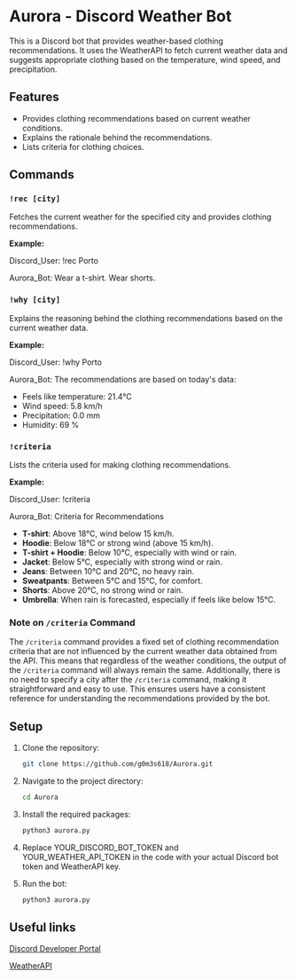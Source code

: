 # Aurora - Discord Weather Bot
This is a Discord bot that provides weather-based clothing recommendations. It uses the WeatherAPI to fetch current weather data and suggests appropriate clothing based on the temperature, wind speed, and precipitation.

## Features

- Provides clothing recommendations based on current weather conditions.
- Explains the rationale behind the recommendations.
- Lists criteria for clothing choices.

## Commands

### `!rec [city]`
Fetches the current weather for the specified city and provides clothing recommendations.

**Example:**

Discord_User: !rec Porto

Aurora_Bot: Wear a t-shirt. Wear shorts.

### `!why [city]`
Explains the reasoning behind the clothing recommendations based on the current weather data.

**Example:**

Discord_User: !why Porto

Aurora_Bot: The recommendations are based on today's data:
- Feels like temperature: 21.4°C
- Wind speed: 5.8 km/h
- Precipitation: 0.0 mm
- Humidity: 69 %

### `!criteria`
Lists the criteria used for making clothing recommendations.

**Example:**

Discord_User: !criteria

Aurora_Bot: Criteria for Recommendations

- **T-shirt**: Above 18°C, wind below 15 km/h.
- **Hoodie**: Below 18°C or strong wind (above 15 km/h).
- **T-shirt + Hoodie**: Below 10°C, especially with wind or rain.
- **Jacket**: Below 5°C, especially with strong wind or rain.
- **Jeans**: Between 10°C and 20°C, no heavy rain.
- **Sweatpants**: Between 5°C and 15°C, for comfort.
- **Shorts**: Above 20°C, no strong wind or rain.
- **Umbrella**: When rain is forecasted, especially if feels like below 15°C.

### Note on `/criteria` Command

The `/criteria` command provides a fixed set of clothing recommendation criteria that are not influenced by the current weather data obtained from the API. This means that regardless of the weather conditions, the output of the `/criteria` command will always remain the same. Additionally, there is no need to specify a city after the `/criteria` command, making it straightforward and easy to use. This ensures users have a consistent reference for understanding the recommendations provided by the bot.

## Setup

1. Clone the repository:
   ```bash
   git clone https://github.com/g0m3s618/Aurora.git
   ```
   
2. Navigate to the project directory:
   ```bash
   cd Aurora
   ```
   
3. Install the required packages:
   ```bash
   python3 aurora.py
   ```
4. Replace YOUR_DISCORD_BOT_TOKEN and YOUR_WEATHER_API_TOKEN in the code with your actual Discord bot token and WeatherAPI key.

5. Run the bot:
   ```bash
   python3 aurora.py
   ```
## Useful links
[Discord Developer Portal](https://discord.com/developers/docs/intro)

[WeatherAPI](https://www.weatherapi.com/)
